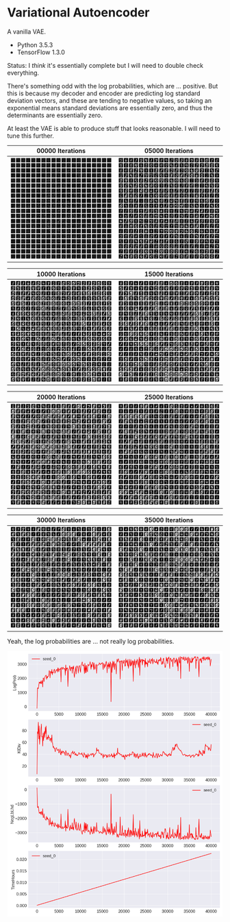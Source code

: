 # Variational Autoencoder

A vanilla VAE.

- Python 3.5.3
- TensorFlow 1.3.0

Status: I *think* it's essentially complete but I will need to double check
everything.

There's something odd with the log probabilities, which are ... positive. But
this is because my decoder and encoder are predicting log standard deviation
vectors, and these are tending to negative values, so taking an exponential
means standard deviations are essentially zero, and thus the determinants are
essentially zero.

At least the VAE is able to produce stuff that looks reasonable. I will need to
tune this further.

00000 Iterations  |  05000 Iterations
:-------------------------:|:-------------------------:
![](images/first/dec_00000.png)  |  ![](images/first/dec_05000.png)

10000 Iterations  |  15000 Iterations
:-------------------------:|:-------------------------:
![](images/first/dec_10000.png)  |  ![](images/first/dec_15000.png)

20000 Iterations  |  25000 Iterations
:-------------------------:|:-------------------------:
![](images/first/dec_20000.png)  |  ![](images/first/dec_25000.png)

30000 Iterations  |  35000 Iterations
:-------------------------:|:-------------------------:
![](images/first/dec_30000.png)  |  ![](images/first/dec_35000.png)

Yeah, the log probabilities are ... not really log probabilities.

![](figures/mnist.png)
